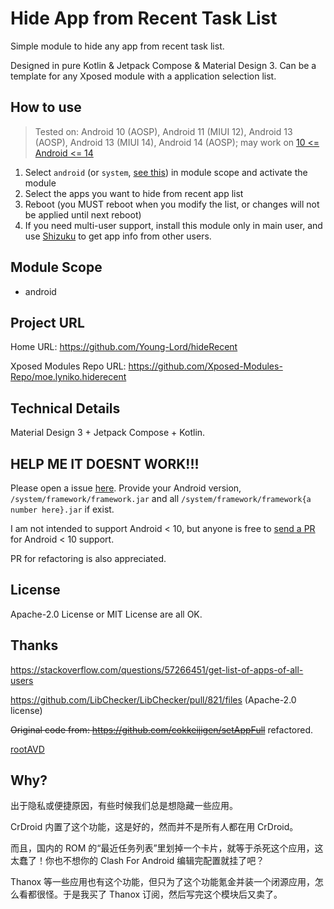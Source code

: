 # Hide App from Recent Task List

Simple module to hide any app from recent task list.

Designed in pure Kotlin & Jetpack Compose & Material Design 3. Can be a template for any Xposed module with a application selection list.

## How to use

> Tested on: Android 10 (AOSP),  Android 11 (MIUI 12), Android 13 (AOSP), Android 13 (MIUI 14), Android 14 (AOSP); may work on [10 <= Android <= 14](http://aospxref.com/android-10.0.0_r47/xref/frameworks/base/services/core/java/com/android/server/wm/RecentTasks.java#1272)

1. Select `android` (or `system`, [see this](https://github.com/LSPosed/LSPosed/releases/tag/v1.9.1)) in module scope and activate the module
2. Select the apps you want to hide from recent app list
3. Reboot (you MUST reboot when you modify the list, or changes will not be applied until next reboot)
4. If you need multi-user support, install this module only in main user, and use [Shizuku](https://shizuku.rikka.app/download/) to get app info from other users.

## Module Scope

- android

## Project URL

Home URL: <https://github.com/Young-Lord/hideRecent>

Xposed Modules Repo URL: <https://github.com/Xposed-Modules-Repo/moe.lyniko.hiderecent>

## Technical Details

Material Design 3 + Jetpack Compose + Kotlin.

## HELP ME IT DOESNT WORK!!!

Please open a issue [here](https://github.com/Young-Lord/hideRecent/issues). Provide your Android version, `/system/framework/framework.jar` and all `/system/framework/framework{a number here}.jar` if exist.

I am not intended to support Android < 10, but anyone is free to [send a PR](https://github.com/Young-Lord/hideRecent/pulls) for Android < 10 support.

PR for refactoring is also appreciated.

## License

Apache-2.0 License or MIT License are all OK.

## Thanks

<https://stackoverflow.com/questions/57266451/get-list-of-apps-of-all-users>

<https://github.com/LibChecker/LibChecker/pull/821/files> (Apache-2.0 license)

~~Original code from: <https://github.com/cokkeijigen/setAppFull>~~ refactored.

[rootAVD](https://gitlab.com/newbit/rootAVD)

## Why?

出于隐私或便捷原因，有些时候我们总是想隐藏一些应用。

CrDroid 内置了这个功能，这是好的，然而并不是所有人都在用 CrDroid。

而且，国内的 ROM 的“最近任务列表”里划掉一个卡片，就等于杀死这个应用，这太蠢了！你也不想你的 Clash For Android 编辑完配置就挂了吧？

Thanox 等一些应用也有这个功能，但只为了这个功能氪金并装一个闭源应用，怎么看都很怪。于是我买了 Thanox 订阅，然后写完这个模块后又卖了。

